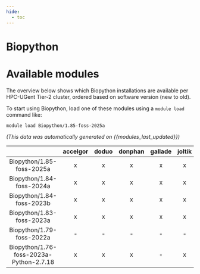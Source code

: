 ```yaml
---
hide:
  - toc
---
```


Biopython
=========

# Available modules


The overview below shows which Biopython installations are available per HPC-UGent Tier-2 cluster, ordered based on software version (new to old).

To start using Biopython, load one of these modules using a `module load` command like:

```shell
module load Biopython/1.85-foss-2025a
```

*(This data was automatically generated on {{modules_last_updated}})*

| |accelgor|doduo|donphan|gallade|joltik|litleo|shinx|
| :---: | :---: | :---: | :---: | :---: | :---: | :---: | :---: |
|Biopython/1.85-foss-2025a|x|x|x|x|x|x|x|
|Biopython/1.84-foss-2024a|x|x|x|x|x|x|x|
|Biopython/1.84-foss-2023b|x|x|x|x|x|x|x|
|Biopython/1.83-foss-2023a|x|x|x|x|x|x|x|
|Biopython/1.79-foss-2022a|-|-|-|-|-|x|x|
|Biopython/1.76-foss-2023a-Python-2.7.18|x|x|x|-|x|x|x|
